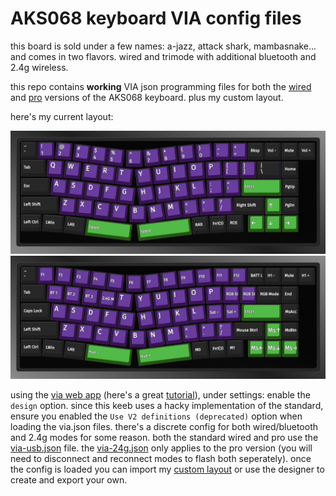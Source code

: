 # AKS068 keyboard VIA config files

this board is sold under a few names: a-jazz, attack shark, mambasnake... and comes in two flavors. wired and trimode with additional bluetooth and 2.4g wireless.

this repo contains __working__ VIA json programming files for both the [wired](https://amzn.to/3WEuj2R) and [pro](https://amzn.to/3WqCIpa) versions of the AKS068 keyboard. plus my custom layout.

here's my current layout:

![layer 0](keeb-layer0.png)
![layer 1](keeb-layer1.png)

using the [via web app](http://usevia.app) (here's a great [tutorial](https://epomaker.com/blogs/guides/how-to-use-via-for-beginners)), under settings: enable the `design` option. since this keeb uses a hacky implementation of the standard, ensure you enabled the `Use V2 definitions (deprecated)` option when loading the via.json files. there's a discrete config for both wired/bluetooth and 2.4g modes for some reason. both the standard wired and pro use the [via-usb.json](AKS068-via-usb.json) file. the [via-24g.json](AKS068-via-24g.json) only applies to the pro version (you will need to disconnect and reconnect modes to flash both seperately). once the config is loaded you can import my [custom layout](AKS068-layout.json) or use the designer to create and export your own.
